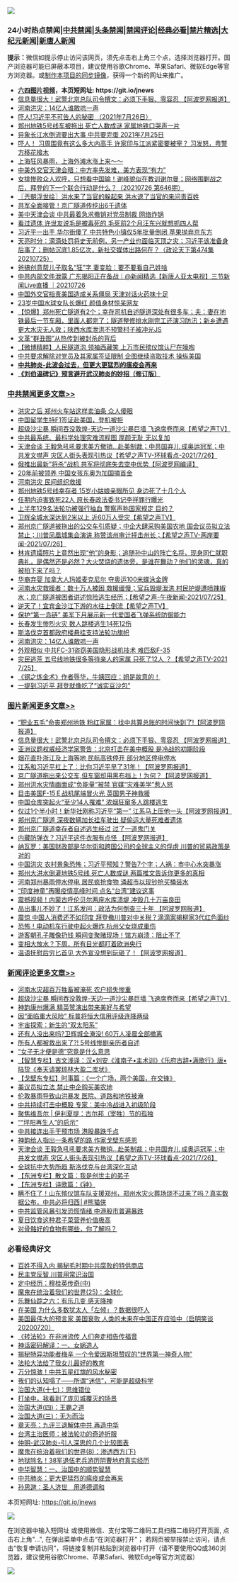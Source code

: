 ![](https://raw.githubusercontent.com/fqnews/bnews/master/64photo/fqnews-qr.jpg)

<div id="tt">
<h3>24小时热点禁闻|<a href="#%E4%B8%AD%E5%85%B1%E7%A6%81%E9%97%BB%E6%9B%B4%E5%A4%9A%E6%96%87%E7%AB%A0">中共禁闻</a>|<a href="#%E5%9B%BE%E7%89%87%E6%96%B0%E9%97%BB%E6%9B%B4%E5%A4%9A%E6%96%87%E7%AB%A0">头条禁闻</a>|<a href="#%E6%96%B0%E9%97%BB%E8%AF%84%E8%AE%BA%E6%9B%B4%E5%A4%9A%E6%96%87%E7%AB%A0">禁闻评论|<a href="#%E5%BF%85%E7%9C%8B%E7%BB%8F%E5%85%B8%E5%A5%BD%E6%96%87">经典必看|<a href="/video.md#%E7%A6%81%E7%89%87%E7%B2%BE%E9%80%89">禁片精选</a>|<a href="https://github.com/fqnews/djy/blob/master/gb/nf1351518.md#1">大纪元新闻</a>|<a href="https://github.com/fqnews/ntdtv/blob/master/gb/prog204.md#1">新唐人新闻</a></h3>
<div><b>提示：</b>微信如提示停止访问该网页，须先点击右上角三个点，选择浏览器打开。国产浏览器可能已屏蔽本项目，建议使用谷歌Chrome、苹果Safari、微软Edge等官方浏览器。或<a href="https://github.com/fqnews/bnews/blob/master/%E5%88%B6%E4%BD%9Cgit%E7%A6%81%E9%97%BB%E9%95%9C%E5%83%8F.md">制作本项目的同步镜像</a>，获得一个新的网址来推广。</div>
<ul>
<li><b><a href="http://d1.bdrive.tk/64.mp4" target="_blank">六四图片视频</a>，本页短网址: https://git.io/jnews</b></li>
<li><a href="/topimagenews/20210726/1594428.md">信息量很大！武警北京总队司令撰文：必须下手狠、零容忍 【阿波罗网报道】</a></li>
<li><a href="/cbnews/20210726/1594308.md">河南洪灾：14亿人谁敢吭一声</a></li>
<li><a href="/bannedvideo/20210726/1594487.md">吓人!习近平不可告人的秘密 （2021年7月26日）</a></li>
<li><a href="/cnnews/20210726/1594363.md">郑州地铁5号线车被拖出 死亡人数成谜 家属地铁口哭声一片</a></li>
<li><a href="/bannedvideo/20210726/1594195.md">异象长江水倒流要出大事 中共要完蛋 2021年7月25日</a></li>
<li><a href="/cnnews/20210726/1594194.md">吓人！ 习周围竟有这么多大内高手 许家印与江派紧密要被宰？ 习发怒，粤警方移花接木</a></li>
<li><a href="/bannedvideo/20210726/1594180.md">上海狂风暴雨，上海外滩水涨上来～～</a></li>
<li><a href="/headline/20210726/1594545.md">中美外交官天津会晤：中方率先发难，美方表现“有力”</a></li>
<li><a href="/bannedvideo/20210726/1594413.md">女排惨败众人欢呼，只想看中国输！谢峰貌似在教训谢尔曼；网络围剿战之后，拜登的下一个联合行动是什么？（20210726 第646期）</a></li>
<li><a href="/ssgc/20210726/1594246.md">〖兲朝浮世绘〗洪水来了当官的躲起来 洪水退了当官的来问责百姓</a></li>
<li><a href="/bannedvideo/20210726/1594198.md">共军全面接管！京广隧道传挖出6千遗体</a></li>
<li><a href="/comments/20210726/1594534.md">美中天津会谈 中共最着急求撤销对党员制裁 网络炸锅</a></li>
<li><a href="/cnnews/20210726/1594338.md">看过遗体 许世友说毛是被毒死的 毛死前2个月汪东兴就想抓四人帮</a></li>
<li><a href="/cnnews/20210726/1594517.md">习近平一出手 华尔街傻了 中共特色小镇仅5年批量倒闭 苹果抛弃京东方</a></li>
<li><a href="/cbnews/20210726/1594216.md">天亮时分：滴滴处罚将史无前例，另一产业也面临灭顶之灾；习近平该准备身后事了；删帖沉底1.85亿次，新社交媒体出路何在？（政论天下第474集 20210725）</a></li>
<li><a href="/cbnews/20210726/1594183.md">爸搞创意帮儿子取名“狂”字 妻变脸：要不要看自己姓啥</a></li>
<li><a href="/bannedvideo/20210726/1594336.md">中共内部文件泄露 广东揭阳正在备战｜@新闻精选【新唐人亚太电视】三节新闻Live直播 ｜20210726</a></li>
<li><a href="/headline/20210726/1594388.md">中国外交官指责美国造成关系僵局 天津对话火药味十足</a></li>
<li><a href="/yule/20210726/1594546.md">23岁中国水球女队长爆红 颜值身材惊呆网友</a></li>
<li><a href="/bannedvideo/20210726/1594252.md">【惊爆】郑州死亡隧道有2个；幸存司机自述隧道深处有很多车；夫：妻在地铁最后一节车厢，里面人都完了；隧道整修排水刚完工还演习防汛；新乡遭遇更大水灾无人救；陕西水库泄洪不预警村子被冲光JS</a></li>
<li><a href="/lishi/20210726/1594215.md">文革“群丑图”从热传到被封杀的背后</a></li>
<li><a href="/comments/20210726/1594296.md">【微博精粹】人民隧道泡 领袖西藏笑 上万市民殡仪馆认尸在嚎啕</a></li>
<li><a href="/worldnews/20210726/1594449.md">中共要求解除对党员及其家属签证限制 企图继续盗取技术 操纵美国</a></li>
<li><b><a href="/comments/20200211/1275071.md" target="_blank">中共肺炎-此波会过去，但更大更猛烈的瘟疫会再来</a></b></li>
<li><b><a href="/comments/20200207/1272816.md" target="_blank">《刘伯温碑记》预言避开武汉肺炎的妙招（修订版）</a></b></li>
</ul>
</div>

<div class="catlist">
<h3><a href="/cbnews/" target="_blank">中共禁闻</a><span><a href="/cbnews/" target="_blank" rel="nofollow">更多文章>></a></span></h3>
<ul>
<li><a href="/cbnews/20210727/1594785.md" target="_blank">洪灾之后 郑州火车站这样卖油条 众人傻眼</a></li>
<li><a href="/cbnews/20210727/1594784.md" target="_blank">中国留学生持F1签证赴美国，登机被拒</a></li>
<li><a href="/comments/20210727/1594772.md" target="_blank">超级沙尘暴 瞬间吞没敦煌-天边一道沙尘暴巨墙 飞速席卷而来【希望之声TV】</a></li>
<li><a href="/cbnews/20210727/1594751.md" target="_blank">中共最系统、最科学处理灾难流程图 厚颜无耻 无以复加</a></li>
<li><a href="/comments/20210727/1594704.md" target="_blank">天津会谈 王毅急吼吼要求美方撤销…赴美制裁；中共国弃儿 成奥运冠军；中共发文噤声 灾区人街头表现引热议【希望之声TV-环球看点-2021/7/26】</a></li>
<li><a href="/cbnews/20210727/1594687.md" target="_blank">俄推出最新&#8221;将杀&#8221;战机 共军将彻底失去空中优势【阿波罗网编译】</a></li>
<li><a href="/cbnews/20210727/1594671.md" target="_blank">20年前被领养 中国女孩东奥为加国摘首金</a></li>
<li><a href="/cbnews/20210726/1594652.md" target="_blank">河南洪灾 民间组织救援</a></li>
<li><a href="/cbnews/20210726/1594640.md" target="_blank">郑州地铁5号线幸存者 15岁小姑娘亲眼所见 身边死了十几个人</a></li>
<li><a href="/cbnews/20210726/1594639.md" target="_blank">任期内迫害致死22人 原长春政法委书记李祥罪行曝光</a></li>
<li><a href="/cbnews/20210726/1594638.md" target="_blank">上半年129名法轮功被强行抽血 警察声称国家规定 目的？</a></li>
<li><a href="/comments/20210726/1594606.md" target="_blank">卫辉全城水深达到2米以上 近60万人受灾【希望之声TV】</a></li>
<li><a href="/comments/20210726/1594554.md" target="_blank">郑州京广隧道被拖出的公交车引质疑；中企大肆采购美国农地 国会议员拟立法禁止；川普凤凰城集会演讲 称赞该州审计抨击州长；【希望之声TV-两岸要闻-2021/07/26】</a></li>
<li><a href="/comments/20210726/1594480.md" target="_blank">林肯遗孀照片上竟然出现“他”的身影；追随孙中山的阵亡名将，现身同仁就职典礼，是偶然还是必然？大火焚烧的遗体旁，是谁在舞动？他们的灵魂，真的被拍下来了吗？</a></li>
<li><a href="/cbnews/20210726/1594450.md" target="_blank">华裔弃婴 加拿大人玛姬麦克尼尔 夺奥运100米蝶泳金牌</a></li>
<li><a href="/comments/20210726/1594422.md" target="_blank">河南水灾救援者：数十万人被困 救援缓慢；官兵毁堤泄洪 村民护堤遭喷辣椒水；京广隧道被困者讲述惊险逃生经历；【希望之声-午夜新闻-2021/07/25】</a></li>
<li><a href="/comments/20210726/1594391.md" target="_blank">逆天了！宜宾金沙江下游的水往上倒流【希望之声TV】</a></li>
<li><a href="/cbnews/20210726/1594385.md" target="_blank">保护“第一岛链” 美军下月展示新一代爱国者飞弹系统防御能力</a></li>
<li><a href="/cbnews/20210726/1594384.md" target="_blank">长春发生惨烈火灾 数人跳楼逃生14死12伤</a></li>
<li><a href="/cbnews/20210726/1593982.md" target="_blank">斯洛伐克首都政府楼悬挂支持法轮功旗帜</a></li>
<li><a href="/cbnews/20210726/1594308.md" target="_blank">河南洪灾：14亿人谁敢吭一声</a></li>
<li><a href="/cbnews/20210726/1594274.md" target="_blank">外观相似 中共FC-31盗窃美国隐形战机技术 难匹敌F-35</a></li>
<li><a href="/comments/20210726/1594256.md" target="_blank">灾民逃荒  五号线地铁很多等待亲人的家属 只死了12人 ？【希望之声TV-2021 7/25】</a></li>
<li><a href="/comments/20210726/1594247.md" target="_blank">《钢之炼金术》作者辱华，牛姨回应：姐是故意的！</a></li>
<li><a href="/cbnews/20210726/1594236.md" target="_blank">一提到习近平 拜登就像吃了“诚实豆沙包”</a></li>

</ul>
</div>
<div class="catlist">
<h3><a href="/topimagenews/" target="_blank">图片新闻</a><span><a href="/topimagenews/" target="_blank" rel="nofollow">更多文章>></a></span></h3>
<ul>
<li><a href="/topimagenews/20210727/1594783.md" target="_blank">“职业五毛”命丧郑州地铁 粉红家属：找中共算总账的时间快到了!【阿波罗网报道】</a></li>
<li><a href="/topimagenews/20210726/1594428.md" target="_blank">信息量很大！武警北京总队司令撰文：必须下手狠、零容忍 【阿波罗网报道】</a></li>
<li><a href="/topimagenews/20210726/1594218.md" target="_blank">亚洲议题权威经济学家警告：北京打击在美中概股 是冷战的初期阶段</a></li>
<li><a href="/topimagenews/20210726/1594119.md" target="_blank">烟花直扑浙江及上海等地 民航高铁停开 部分地区停电停水</a></li>
<li><a href="/topimagenews/20210725/1593930.md" target="_blank">江系和习近平杠上了：比你习近平早了31年！【阿波罗网报道】</a></li>
<li><a href="/topimagenews/20210725/1593795.md" target="_blank">京广隧道拖出来公交车,但车窗却用黑布挡上！为何？【阿波罗网报道】</a></li>
<li><a href="/topimagenews/20210725/1593649.md" target="_blank">郑州洪水灾情画面成“负能量”被禁 官媒“灾难美学”惹人怒</a></li>
<li><a href="/topimagenews/20210725/1593644.md" target="_blank">目击美国F-15Ｅ战机尾端冒火光 英国男子神救援</a></li>
<li><a href="/topimagenews/20210725/1593636.md" target="_blank">中国仓库突起火“至少14人罹难” 浓烟狂窜多人跳楼逃生</a></li>
<li><a href="/topimagenews/20210724/1593333.md" target="_blank">仅过1个半小时！新华社刚称习近平“第一” 江系马上压他一头【阿波罗网报道】</a></li>
<li><a href="/topimagenews/20210724/1593332.md" target="_blank">郑州京广隧道 深夜数辆加长挂车驶出 疑偷运大量死难者遗体</a></li>
<li><a href="/topimagenews/20210724/1593284.md" target="_blank">郑州京广隧道幸存者自述逃生经过 过了一道鬼门关</a></li>
<li><a href="/topimagenews/20210723/1592613.md" target="_blank">内藏防弹衣？习近平这件衣服有点怪 【阿波罗网报道】</a></li>
<li><a href="/topimagenews/20210722/1592290.md" target="_blank">纳瓦罗：美国财政部是华尔街和跨国公司的全球主义的俘虏 川普的贸易政策是对的</a></li>
<li><a href="/topimagenews/20210722/1592198.md" target="_blank">中国洪灾 农村景象恐怖；习近平预知？警告7个字；人祸：市中心水突暴涨</a></li>
<li><a href="/topimagenews/20210722/1592091.md" target="_blank">郑州大洪水倒灌地铁5号线 死亡人数成谜 两篇推文告诉你更多的真相</a></li>
<li><a href="/topimagenews/20210722/1591665.md" target="_blank">河南郑州暴雨停水停电 居民疯抢食物 涌超市以现钞抢买桶装水</a></li>
<li><a href="/topimagenews/20210719/1590068.md" target="_blank">“印度神童”再曝疫情高峰时间 点名“台湾”建议这事</a></li>
<li><a href="/topimagenews/20210719/1590055.md" target="_blank">震撼视频！内蒙古呼伦贝尔两座水库溃堤 冲毁几十万亩良田</a></li>
<li><a href="/topimagenews/20210719/1589964.md" target="_blank">品出事儿不妙了！江系发问：政法为何倒查三十年 【阿波罗网报道】</a></li>
<li><a href="/topimagenews/20210719/1589755.md" target="_blank">震惊 中国人消费还不如印度 拜登撤川普对中关税？滴滴案揭柳家3代红色面纱</a></li>
<li><a href="/topimagenews/20210719/1589727.md" target="_blank">恐怖！电动机车行驶中起火爆炸 杭州父女烧成重伤</a></li>
<li><a href="/topimagenews/20210719/1589716.md" target="_blank">游客朝孔子雕像扔钱 瞬间变聚赌现场！馆方崩溃：阻止不了</a></li>
<li><a href="/topimagenews/20210718/1589658.md" target="_blank">变相大放水？下周，所有目光都盯着欧洲央行</a></li>
<li><a href="/topimagenews/20210718/1589531.md" target="_blank">温语抚慰后穷匕首见 大外宣没想到玩砸了！【阿波罗网报道】</a></li>

</ul>
</div>
<div class="catlist">
<h3><a href="/comments/" target="_blank">新闻评论</a><span><a href="/comments/" target="_blank" rel="nofollow">更多文章>></a></span></h3>
<ul>
<li><a href="/comments/20210727/1594779.md" target="_blank">河南水灾超百万牲畜被淹死 农户损失惨重</a></li>
<li><a href="/comments/20210727/1594772.md" target="_blank">超级沙尘暴 瞬间吞没敦煌-天边一道沙尘暴巨墙 飞速席卷而来【希望之声TV】</a></li>
<li><a href="/comments/20210727/1594770.md" target="_blank">神韵康州爆满 精英赞演出带来美好与希望</a></li>
<li><a href="/comments/20210727/1594769.md" target="_blank">因“面临重大风险” 标普将恒大信用评级连降两级</a></li>
<li><a href="/comments/20210727/1594768.md" target="_blank">宇宙探索：新生的“双太阳系”</a></li>
<li><a href="/comments/20210727/1594767.md" target="_blank">还有人没出来吗?卫辉城全淹没! 60万人凌晨全部撤离</a></li>
<li><a href="/comments/20210727/1594766.md" target="_blank">所有人都被救出来了?! 5号线惨剧亲历者自述</a></li>
<li><a href="/comments/20210727/1594765.md" target="_blank">“女子无才便是德”究竟是什么意思</a></li>
<li><a href="/comments/20210727/1594764.md" target="_blank">【智慧专栏】古文浅译：汉•刘安《淮南子•主术训》《乐府古辞•满歌行》唐•陆贽《奉天请罢琼林大盈二库状》</a></li>
<li><a href="/comments/20210727/1594743.md" target="_blank">【戈壁东专栏】时事篇：《一个广场，两个美国，在交锋》</a></li>
<li><a href="/comments/20210727/1594738.md" target="_blank">美议员拟立法 禁止中企购买美农地</a></li>
<li><a href="/comments/20210727/1594737.md" target="_blank">伦敦暴雨导致山洪暴发 医院、道路和地铁被淹</a></li>
<li><a href="/comments/20210727/1594721.md" target="_blank">中共持续打击中概股 专家：美中冷战进入初级阶段</a></li>
<li><a href="/comments/20210727/1594714.md" target="_blank">聚焦维吾尔 | 伊利夏提：古尔邦（宰牲）节的孤独</a></li>
<li><a href="/comments/20210727/1594713.md" target="_blank">““坪阳再生人”的启示”</a></li>
<li><a href="/comments/20210727/1594712.md" target="_blank">中共接连出手干预市场 港股暴跌千点</a></li>
<li><a href="/comments/20210727/1594711.md" target="_blank">神韵给人指出一条希望的路 作家戈壁东感恩</a></li>
<li><a href="/comments/20210727/1594704.md" target="_blank">天津会谈 王毅急吼吼要求美方撤销…赴美制裁；中共国弃儿 成奥运冠军；中共发文噤声 灾区人街头表现引热议【希望之声TV-环球看点-2021/7/26】</a></li>
<li><a href="/comments/20210727/1594697.md" target="_blank">全球抗中大势所趋 斯洛伐克与台湾深化互动</a></li>
<li><a href="/comments/20210727/1594696.md" target="_blank">【东洲专栏】散文篇：我是创世主的弟子</a></li>
<li><a href="/comments/20210727/1594695.md" target="_blank">【东洲专栏】诗歌篇：《钟》</a></li>
<li><a href="/comments/20210727/1594686.md" target="_blank">瞒不住了！山东殡仪馆车队支援郑州，郑州水灾火葬场烧不过来了吗？真实数据公布，中共必将归西│#熊猫侠</a></li>
<li><a href="/comments/20210727/1594681.md" target="_blank">中共监管风暴引发恐慌情绪 中港股市普遍暴跌</a></li>
<li><a href="/comments/20210727/1594680.md" target="_blank">夏日饮食这种君子菜营养价值极高</a></li>
<li><a href="/comments/20210727/1594679.md" target="_blank">对骨骼好的食物有哪些，你了解吗？</a></li>

</ul>
</div>

<div class="catlist">
<h3>必看经典好文</h3>
<ul>
<li><a href="/lifebaike/20200711/1358994.md" target="_blank">百姓不得入内 揭秘毛时期中共腐败的特供商店</a></li>
<li><a href="/comments/20200621/1348236.md" target="_blank">民主党反智 川普用常识治国</a></li>
<li><a href="/tculture/xiulian/20151105/467870.md" target="_blank">定中经历：穆桂英传奇(中)</a></li>
<li><a href="/comments/20181017/1014654.md" target="_blank">魔鬼在统治着我们的世界(25)：全球化</a></li>
<li><a href="/tculture/20190101/792146.md" target="_blank">乐舞仙踪之六：有乐几变 感天降神</a></li>
<li><a href="/comments/20200427/1319933.md" target="_blank">在美国 为什么多数犹太人「左倾」？数据很吓人</a></li>
<li><a href="/bannedvideo/20210227/1495046.md" target="_blank">美国最伟大的预言家 美国衰败 人类的未来在中国正在应验中（启明笑谈20200720）</a></li>
<li><a href="/comments/20210509/1542786.md" target="_blank">《转法轮》在非洲流传 人们奔走相告传福音</a></li>
<li><a href="/comments/20200609/1342224.md" target="_blank">神话密码解译：一、女娲造人</a></li>
<li><a href="/cnnews/20210317/1506463.md" target="_blank">揭秘特异功能者梅辛 一个令爱因斯坦赞叹的“世界第一神奇人物”</a></li>
<li><a href="/cbnews/20200516/1329218.md" target="_blank">法轮大法给了我女儿最好的教育</a></li>
<li><a href="/ccpdope/20210708/1583079.md" target="_blank">万分惊骇！中共五星红旗的风水秘密</a></li>
<li><a href="/sohnews/20161029/607205.md" target="_blank">我们的认知塌了——所谓“迷信”，可能是超级科学</a></li>
<li><a href="/comments/20201110/1428674.md" target="_blank">治国大道(十七)：思维错位</a></li>
<li><a href="/comments/20201015/1414242.md" target="_blank">打坐中，我看到了庞贝城覆灭的场景</a></li>
<li><a href="/cbnews/20180310/912637.md" target="_blank">治国大道(四)：王霸之道</a></li>
<li><a href="/cbnews/20180309/912114.md" target="_blank">治国大道(三)：无为而治</a></li>
<li><a href="/comments/20131119/1029445.md" target="_blank">章天亮：九评三退解体中共 再造中华</a></li>
<li><a href="/comments/20200801/1373219.md" target="_blank">台湾主治医师：被法轮功的奇迹折服</a></li>
<li><a href="/comments/20200620/1347687.md" target="_blank">仲明-武汉肺炎-引人深思的几个比较图表</a></li>
<li><a href="/topimagenews/20180527/948714.md" target="_blank">魔鬼在统治着我们的世界(8)：渗透西方(下)</a></li>
<li><a href="/cbnews/20200531/1337381.md" target="_blank">地狱除名！38军退伍老兵游历阴曹地府真实经历</a></li>
<li><a href="/comments/20200605/1340202.md" target="_blank">中华智慧：一、治国中的顺势智慧</a></li>
<li><a href="/comments/20200211/1275071.md" target="_blank">中共肺炎：更大更猛烈的瘟疫或会再来</a></li>
<li><a href="/comments/20210216/1488350.md" target="_blank">孙思邈：圣人济世　用道德调和</a></li>

</ul>
</div>

本页短网址: https://git.io/jnews

![](https://raw.githubusercontent.com/fqnews/bnews/master/64photo/fqnews-qr.jpg)

在浏览器中输入短网址 或使用微信、支付宝等二维码工具扫描二维码打开页面, 点击右上角"...", 在弹出菜单中点击“在浏览器打开”； 若网页被举报禁止访问，请点击“恢复申请访问”，将链接复制并粘贴到浏览器中打开（请不要使用QQ或360浏览器，建议使用谷歌Chrome、苹果Safari、微软Edge等官方浏览器）

![](https://raw.githubusercontent.com/fqnews/bnews/master/64photo/wx.jpg)